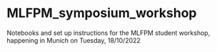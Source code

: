 # MLFPM_symposium_workshop
Notebooks and set up instructions for the MLFPM student workshop, happening in Munich on Tuesday, 18/10/2022
